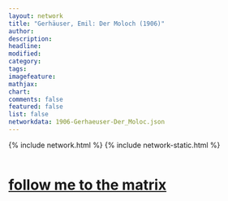 ```yaml
---
layout: network
title: "Gerhäuser, Emil: Der Moloch (1906)"
author:
description:
headline:
modified:
category:
tags: 
imagefeature: 
mathjax: 
chart: 
comments: false
featured: false
list: false
networkdata: 1906-Gerhaeuser-Der_Moloc.json
---
```

{% include network.html %}
{% include network-static.html %}
<div class="row">
  <div class="small-5 small-centered columns"><a href="/matrix398"><h1>follow me to the matrix</h1></a>
</div>
</div>
